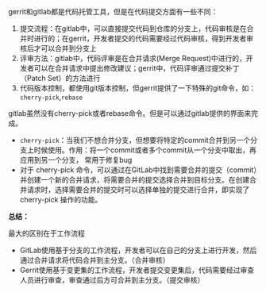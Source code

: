gerrit和gitlab都是代码托管工具，但是在代码提交方面有一些不同：
1. 提交流程：在gitlab中，可以直接提交代码到仓库的分支上，代码审核是在合并时进行的；在gerrit，开发者提交的代码需要经过代码审核，得到开发者审核后才可以合并到分支上
2. 评审方法：gitlab中，代码评审是在合并请求(Merge Request)中进行的，开发者可以在合并请求中提出修改建议；gerrit中，代码评审通过提交补丁（Patch Set）的方法进行
3. 代码版本控制，都使用git版本控制，但gerrit提供了一下特殊的git命令，如：`cherry-pick`,`rebase`


gitlab虽然没有cherry-pick或者rebase命令。但是可以通过gitlab提供的界面来完成。
+ `cherry-pick`：当我们不想合并分支，但想要将特定的commit合并到另一个分支上时候使用。作用：将一个commit或者多个commit从一个分支中取出，再应用到另一个分支， 常用于修复bug
+ 对于 cherry-pick 命令，可以通过在GitLab中找到需要合并的提交（commit）并创建一个新的合并请求，将需要合并的提交选择合并到目标分支。在创建合并请求时，选择需要合并的提交时可以选择单独的提交进行合并，即实现了 cherry-pick 操作的功能。

**总结：**

最大的区别在于工作流程

   - GitLab使用基于分支的工作流程，开发者可以在自己的分支上进行开发，然后通过合并请求将代码合并到主分支。（合并审核）
   - Gerrit使用基于变更集的工作流程，开发者提交变更集后，代码需要经过审查人员进行审查，审查通过后方可合并到主分支。（提交审核）


